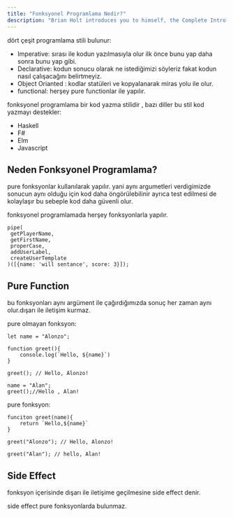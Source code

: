 ```yaml
---
title: "Fonksyonel Programlama Nedir?"
description: "Brian Holt introduces you to himself, the Complete Intro to React version 6, and what you can expect to learn"
---
```


dört çeşit programlama stili bulunur:

- Imperative: sırası ile kodun yazılmasıyla olur ilk önce bunu yap daha sonra bunu yap gibi.
- Declarative: kodun sonucu olarak ne istediğimizi söyleriz fakat kodun nasıl çalışacağını belirtmeyiz.
- Object Orianted : kodlar statüleri ve kopyalanarak miras yolu ile olur.
- functional: herşey pure functionlar ile yapılır.

fonksyonel programlama bir kod yazma stilidir , bazı diller bu stil kod yazmayı destekler:

- Haskell
- F#
- Elm
- Javascript

## Neden Fonksyonel Programlama?

pure fonksyonlar kullanılarak yapılır. yani aynı argumetleri verdigimizde sonucun aynı olduğu için kod daha öngörülebilinir ayrıca test edilmesi de kolaylaşır bu sebeple kod daha güvenli olur.

fonksyonel programlamada herşey fonksyonlarla yapılır.

```
pipe(
 getPlayerName,
 getFirstName,
 properCase,
 addUserLabel,
 createUserTemplate
)([{name: 'will sentance', score: 3}]);
```

## Pure Function

bu fonksyonları aynı argüment ile çağırdığımızda sonuç her zaman aynı olur.dışarı ile iletişim kurmaz.

pure olmayan fonksyon:

```
let name = "Alonzo";

function greet(){
    console.log(`Hello, ${name}`)
}

greet(); // Hello, Alonzo!

name = "Alan";
greet();//Hello , Alan!

```

pure fonksyon:

```
funciton greet(name){
    return `Hello,${name}`
}

greet("Alonzo"); // Hello, Alonzo!

greet("Alan"); // hello, Alan!
```

## Side Effect

fonksyon içerisinde dışarı ile iletişime geçilmesine side effect denir.

side effect pure fonksyonlarda bulunmaz.
